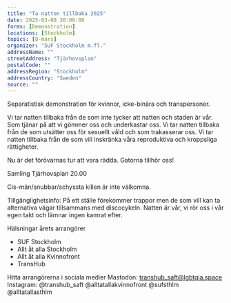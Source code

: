 ```yaml
---
title: "Ta natten tillbaka 2025"
date: 2025-03-08 20:00:00
forms: [Demonstration]
locations: [Stockholm]
topics: [8-mars]
organizer: "SUF Stockholm m.fl."
addressName: ""
streetAddress: "Tjärhovsplan"
postalCode: ""
addressRegion: "Stockholm"
addressCountry: "Sweden"
source: ""
---
```

Separatistisk demonstration för kvinnor, icke-binära och transpersoner.

Vi tar natten tillbaka från de som inte tycker att natten och staden är vår. Som tjänar på att vi gömmer oss och underkastar oss. Vi tar natten tillbaka från de som utsätter oss för sexuellt våld och som trakasserar oss. Vi tar natten tillbaka från de som vill inskränka våra reproduktiva och kroppsliga rättigheter.

Nu är det förövarnas tur att vara rädda. Gatorna tillhör oss!

Samling Tjärhovsplan 20.00

Cis-män/snubbar/schyssta killen är inte välkomna.

Tillgänglighetsinfo: På ett ställe förekommer trappor men de som vill kan ta alternativa vägar tillsammans med discocykeln. Natten är vår, vi rör oss i vår egen takt och lämnar ingen kamrat efter.

Hälsningar årets arrangörer
- SUF Stockholm 
- Allt åt alla Stockholm 
- Allt åt alla Kvinnofront 
- TransHub 

Hitta arrangörerna i sociala medier
Mastodon: transhub_saft@lgbtqia.space
Instagram: @transhub_saft @alltatallakvinnofront @sufsthlm @alltatallasthlm